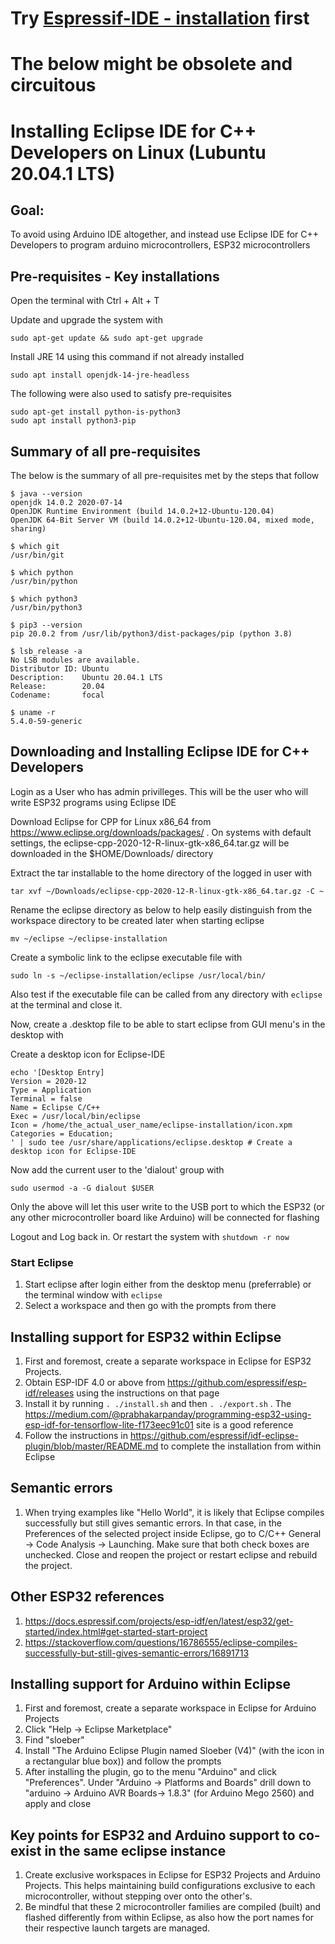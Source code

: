 # Try [Espressif-IDE - installation](Espressif-IDE%20-%20installation.md) first

# The below might be obsolete and circuitous

# Installing Eclipse IDE for C++ Developers on Linux (Lubuntu 20.04.1 LTS)
## Goal:
To avoid using Arduino IDE altogether, and instead use Eclipse IDE for C++ Developers to program arduino microcontrollers, ESP32 microcontrollers 

## Pre-requisites - Key installations
Open the terminal with Ctrl + Alt + T

Update and upgrade the system with 

`sudo apt-get update && sudo apt-get upgrade`

Install JRE 14 using this command if not already installed

`sudo apt install openjdk-14-jre-headless`

The following were also used to satisfy pre-requisites

```
sudo apt-get install python-is-python3
sudo apt install python3-pip

```

## Summary of all pre-requisites

The below is the summary of all pre-requisites met by the steps that follow

```
$ java --version
openjdk 14.0.2 2020-07-14
OpenJDK Runtime Environment (build 14.0.2+12-Ubuntu-120.04)
OpenJDK 64-Bit Server VM (build 14.0.2+12-Ubuntu-120.04, mixed mode, sharing)

$ which git
/usr/bin/git

$ which python
/usr/bin/python

$ which python3
/usr/bin/python3

$ pip3 --version
pip 20.0.2 from /usr/lib/python3/dist-packages/pip (python 3.8)

$ lsb_release -a
No LSB modules are available.
Distributor ID: Ubuntu
Description:    Ubuntu 20.04.1 LTS
Release:        20.04
Codename:       focal

$ uname -r
5.4.0-59-generic

```




## Downloading and Installing Eclipse IDE for C++ Developers
Login as a User who has admin privilleges. This will be the user who will write ESP32 programs using Eclipse IDE 

Download Eclipse for CPP for Linux x86_64 from https://www.eclipse.org/downloads/packages/ . On systems with default settings, the eclipse-cpp-2020-12-R-linux-gtk-x86_64.tar.gz will be downloaded in the $HOME/Downloads/ directory

Extract the tar installable to the home directory of the logged in user with

`tar xvf ~/Downloads/eclipse-cpp-2020-12-R-linux-gtk-x86_64.tar.gz -C ~`

Rename the eclipse directory as below to help easily distinguish from the workspace directory to be created later when starting eclipse

`mv ~/eclipse ~/eclipse-installation`

Create a symbolic link to the eclipse executable file with

`sudo ln -s ~/eclipse-installation/eclipse /usr/local/bin/`

Also test if the executable file can be called from any directory with `eclipse` at the terminal and close it.

Now, create a .desktop file to be able to start eclipse from GUI menu's in the desktop with

Create a desktop icon for Eclipse-IDE

```
echo '[Desktop Entry]
Version = 2020‑12
Type = Application
Terminal = false
Name = Eclipse C/C++
Exec = /usr/local/bin/eclipse
Icon = /home/the_actual_user_name/eclipse-installation/icon.xpm
Categories = Education;
' | sudo tee /usr/share/applications/eclipse.desktop # Create a desktop icon for Eclipse-IDE
```

Now add the current user to the 'dialout' group with

`sudo usermod -a -G dialout $USER`

Only the above will let this user write to the USB port to which the ESP32 (or any other microcontroller board like Arduino) will be connected for flashing

Logout and Log back in. Or restart the system with `shutdown -r now`

### Start Eclipse

1. Start eclipse after login either from the desktop menu (preferrable) or the terminal window with `eclipse`
1. Select a workspace and then go with the prompts from there

## Installing support for ESP32 within Eclipse
1. First and foremost, create a separate workspace in Eclipse for ESP32 Projects.  
1. Obtain ESP-IDF 4.0 or above from https://github.com/espressif/esp-idf/releases using the instructions on that page
1. Install it by running `. ./install.sh` and then `. ./export.sh` . The https://medium.com/@prabhakarpanday/programming-esp32-using-esp-idf-for-tensorflow-lite-f173eec91c01 site is a good reference
1. Follow the instructions in https://github.com/espressif/idf-eclipse-plugin/blob/master/README.md to complete the installation from within Eclipse

## Semantic errors
1. When trying examples like "Hello World", it is likely that Eclipse compiles successfully but still gives semantic errors. In that case, in the Preferences of the selected project inside Eclipse, go to C/C++ General -> Code Analysis -> Launching. Make sure that both check boxes are unchecked. Close and reopen the project or restart eclipse and rebuild the project.

## Other ESP32 references
1. https://docs.espressif.com/projects/esp-idf/en/latest/esp32/get-started/index.html#get-started-start-project
1. https://stackoverflow.com/questions/16786555/eclipse-compiles-successfully-but-still-gives-semantic-errors/16891713

## Installing support for Arduino within Eclipse

1. First and foremost, create a separate workspace in Eclipse for Arduino Projects
1. Click "Help -> Eclipse Marketplace"
1. Find "sloeber"
1. Install "The Arduino Eclipse Plugin named Sloeber (V4)" (with the icon in a rectangular blue box)) and follow the prompts
1. After installing the plugin, go to the menu "Arduino" and click "Preferences". Under "Arduino -> Platforms and Boards" drill down to "arduino -> Arduino AVR Boards-> 1.8.3" (for Arduino Mego 2560) and apply and close

## Key points for ESP32 and Arduino support to co-exist in the same eclipse instance
1. Create exclusive workspaces in Eclipse for ESP32 Projects and Arduino Projects. This helps maintaining build configurations exclusive to each microcontroller, without stepping over onto the other's. 
1. Be mindful that these 2 microcontroller families are compiled (built) and flashed differently from within Eclipse, as also how the port names for their respective launch targets are managed.
